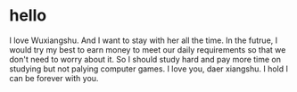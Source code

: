 # hello
I love Wuxiangshu. And I want to stay with her all the time. In the futrue, I would try my best to earn money to meet our daily requirements so that we don't need to worry about it. So I should study hard and pay more time on studying but not palying computer games. I love you, daer xiangshu. I hold I can be forever with you.
